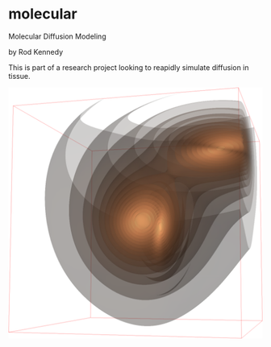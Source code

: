 # molecular
Molecular Diffusion Modeling

by Rod Kennedy

This is part of a research project looking to reapidly simulate diffusion in tissue.

![](snapshot.png)
